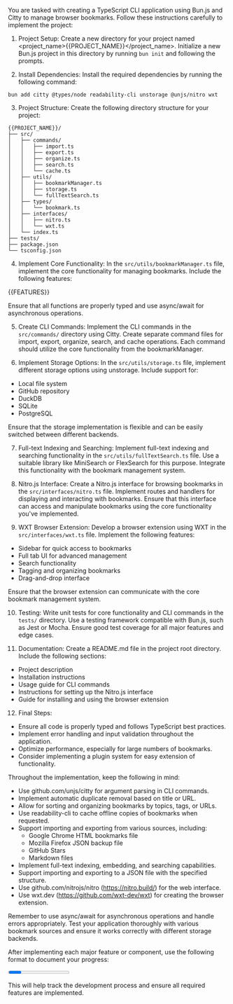 You are tasked with creating a TypeScript CLI application using Bun.js and Citty to manage browser bookmarks. Follow these instructions carefully to implement the project:

1. Project Setup:
Create a new directory for your project named <project_name>{{PROJECT_NAME}}</project_name>. Initialize a new Bun.js project in this directory by running `bun init` and following the prompts.

2. Install Dependencies:
Install the required dependencies by running the following command:
```
bun add citty @types/node readability-cli unstorage @unjs/nitro wxt
```

3. Project Structure:
Create the following directory structure for your project:
```
{{PROJECT_NAME}}/
├── src/
│   ├── commands/
│   │   ├── import.ts
│   │   ├── export.ts
│   │   ├── organize.ts
│   │   ├── search.ts
│   │   └── cache.ts
│   ├── utils/
│   │   ├── bookmarkManager.ts
│   │   ├── storage.ts
│   │   └── fullTextSearch.ts
│   ├── types/
│   │   └── bookmark.ts
│   ├── interfaces/
│   │   ├── nitro.ts
│   │   └── wxt.ts
│   └── index.ts
├── tests/
├── package.json
└── tsconfig.json
```

4. Implement Core Functionality:
In the `src/utils/bookmarkManager.ts` file, implement the core functionality for managing bookmarks. Include the following features:

<features>
{{FEATURES}}
</features>

Ensure that all functions are properly typed and use async/await for asynchronous operations.

5. Create CLI Commands:
Implement the CLI commands in the `src/commands/` directory using Citty. Create separate command files for import, export, organize, search, and cache operations. Each command should utilize the core functionality from the bookmarkManager.

6. Implement Storage Options:
In the `src/utils/storage.ts` file, implement different storage options using unstorage. Include support for:
- Local file system
- GitHub repository
- DuckDB
- SQLite
- PostgreSQL

Ensure that the storage implementation is flexible and can be easily switched between different backends.

7. Full-text Indexing and Searching:
Implement full-text indexing and searching functionality in the `src/utils/fullTextSearch.ts` file. Use a suitable library like MiniSearch or FlexSearch for this purpose. Integrate this functionality with the bookmark management system.

8. Nitro.js Interface:
Create a Nitro.js interface for browsing bookmarks in the `src/interfaces/nitro.ts` file. Implement routes and handlers for displaying and interacting with bookmarks. Ensure that this interface can access and manipulate bookmarks using the core functionality you've implemented.

9. WXT Browser Extension:
Develop a browser extension using WXT in the `src/interfaces/wxt.ts` file. Implement the following features:
- Sidebar for quick access to bookmarks
- Full tab UI for advanced management
- Search functionality
- Tagging and organizing bookmarks
- Drag-and-drop interface

Ensure that the browser extension can communicate with the core bookmark management system.

10. Testing:
Write unit tests for core functionality and CLI commands in the `tests/` directory. Use a testing framework compatible with Bun.js, such as Jest or Mocha. Ensure good test coverage for all major features and edge cases.

11. Documentation:
Create a README.md file in the project root directory. Include the following sections:
- Project description
- Installation instructions
- Usage guide for CLI commands
- Instructions for setting up the Nitro.js interface
- Guide for installing and using the browser extension

12. Final Steps:
- Ensure all code is properly typed and follows TypeScript best practices.
- Implement error handling and input validation throughout the application.
- Optimize performance, especially for large numbers of bookmarks.
- Consider implementing a plugin system for easy extension of functionality.

Throughout the implementation, keep the following in mind:
- Use github.com/unjs/citty for argument parsing in CLI commands.
- Implement automatic duplicate removal based on title or URL.
- Allow for sorting and organizing bookmarks by topics, tags, or URLs.
- Use readability-cli to cache offline copies of bookmarks when requested.
- Support importing and exporting from various sources, including:
  - Google Chrome HTML bookmarks file
  - Mozilla Firefox JSON backup file
  - GitHub Stars
  - Markdown files
- Implement full-text indexing, embedding, and searching capabilities.
- Support importing and exporting to a JSON file with the specified structure.
- Use github.com/nitrojs/nitro (https://nitro.build/) for the web interface.
- Use wxt.dev (https://github.com/wxt-dev/wxt) for creating the browser extension.

Remember to use async/await for asynchronous operations and handle errors appropriately. Test your application thoroughly with various bookmark sources and ensure it works correctly with different storage backends.

After implementing each major feature or component, use the following format to document your progress:

<progress>
Implemented: [Feature or component name]
Status: [Complete/Partial/In Progress]
Notes: [Any important details or considerations]
</progress>

This will help track the development process and ensure all required features are implemented.
